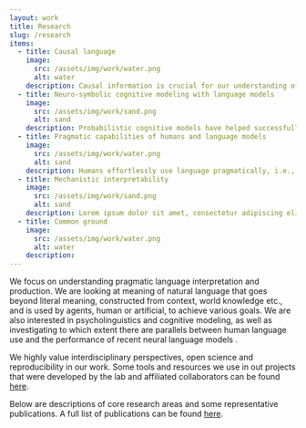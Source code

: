 ```yaml
---
layout: work
title: Research
slug: /research
items:
  - title: Causal language
    image:
      src: /assets/img/work/water.png
      alt: water
    description: Causal information is crucial for our understanding of the world. However, most of it isn't communicated explicitly (e.g., A causes B), but is inferred from non-causal language (e.g., If A, then B) or correlational language. We investigate which contextual factors influence these causal inferences and develop novel probabilistic models of causal language interpretation (e.g., <a href="https://escholarship.org/uc/item/9p29w77n">Lassiter & Franke, 2024</a>). 
  - title: Neuro-symbolic cognitive modeling with language models
    image:
      src: /assets/img/work/sand.png
      alt: sand
    description: Probabilistic cognitive models have helped successfully explain many phenomena in human cognition at the computational level, including how humans interpret and produce pragmatic utterances. However, such models often face a challenge in scalability to more open-ended situations and utterances, because they often rely on manually specified spaces of reasoning alternatives. We combine the explanatory strength of computational cognitive models with the flexibility of recent language models to explore more open-ended cognitive models that can explain more open-ended pragmatic language use (e.g., <a href="https://openreview.net/pdf/663bf35649ff2aeb9f3ca254833437df34bde2aa.pdf">Tsvilodub, Franke & Carcassi, 2024</a>; <a href="https://openpublishing.library.umass.edu/scil/article/id/3187/">Tsvilodub, Hawkins & Franke, 2025</a>).  
  - title: Pragmatic capabilities of humans and language models
    image:
      src: /assets/img/work/water.png
      alt: sand
    description: Humans effortlessly use language pragmatically, i.e., going beyond its literal meaning by relying on interlocutors' inferences in context. Additionally to knowledge of language, this capability in humans is supported by probabilistic mechanisms for reasoning about other people, rich world knowledge, and more. We investigate diverse phenomena in pragmatic language and work on new probilistic models explaining these phenomena. We also investigate to which extent language models already are capable of interpreting and generating pragmatic language, and crucially, how these capabilities should be assessed.
  - title: Mechanistic interpretability
    image:
      src: /assets/img/work/sand.png
      alt: sand
    description: Lorem ipsum dolor sit amet, consectetur adipiscing elit, sed do eiusmod tempor incididunt ut labore et dolore magna aliqua. Ut enim ad minim veniam, quis nostrud exercitation ullamco laboris nisi ut aliquip ex ea commodo consequat. Duis aute irure dolor in reprehenderit in voluptate velit esse cillum dolore eu fugiat nulla pariatur.
  - title: Common ground
    image:
      src: /assets/img/work/water.png
      alt: water
    description:  
---
```


We focus on understanding pragmatic language interpretation and production. We are looking at meaning of natural language that goes beyond literal meaning, constructed from context, world knowledge etc., and is used by agents, human or artificial, to achieve various goals. We are also interested in psycholinguistics and cognitive modeling, as well as investigating to which extent there are parallels between human language use and the performance of recent neural language models .

We highly value interdisciplinary perspectives, open science and reproducibility in our work. Some tools and resources we use in out projects that were developed by the lab and affiliated collaborators can be found [here](https://cogsciprag.github.io/home/resources).

Below are descriptions of core research areas and some representative publications. A full list of publications can be found [here](https://cogsciprag.github.io/home/publications).
<br />
<br />
